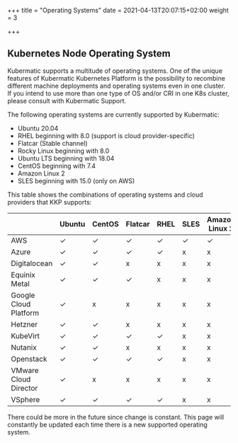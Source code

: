 +++
title = "Operating Systems"
date = 2021-04-13T20:07:15+02:00
weight = 3

+++

## Kubernetes Node Operating System

Kubermatic supports a multitude of operating systems. One of the unique features of Kubermatic Kubernetes Platform is the possibility to recombine different machine deployments and operating systems even in one cluster. If you intend to use more than one type of OS and/or CRI in one K8s cluster, please consult with Kubermatic Support.

The following operating systems are currently supported by Kubermatic:

* Ubuntu 20.04
* RHEL beginning with 8.0 (support is cloud provider-specific)
* Flatcar (Stable channel)
* Rocky Linux beginning with 8.0
* Ubuntu LTS beginning with 18.04
* CentOS beginning with 7.4
* Amazon Linux 2
* SLES beginning with 15.0 (only on AWS)

This table shows the combinations of operating systems and cloud providers that KKP supports:

|   | Ubuntu | CentOS | Flatcar | RHEL | SLES | Amazon Linux 2 | Rocky Linux |
|---|---|---|---|---|---|---|---|
| AWS | ✓ | ✓ | ✓ | ✓ | ✓ | ✓ | ✓ |
| Azure | ✓ | ✓ | ✓ | ✓ | x | x | ✓ |
| Digitalocean  | ✓ | ✓ | x | x | x | x | ✓ |
| Equinix Metal | ✓ | ✓ | ✓ | x | x | x | ✓ |
| Google Cloud Platform | ✓ | x | x | x | x | x | x |
| Hetzner | ✓ | ✓ | x | x | x | x | ✓ |
| KubeVirt | ✓ | ✓ | ✓ | ✓ | x | x | ✓ |
| Nutanix | ✓ | ✓ | x | x | x | x | x |
| Openstack | ✓ | ✓ | ✓ | ✓ | x | x | ✓ |
| VMware Cloud Director | ✓ | x | x | x | x | x | x |
| VSphere | ✓ | ✓ | ✓ | ✓ | x | x | ✓ |

There could be more in the future since change is constant. This page will constantly be updated each time there is a new supported operating system.
